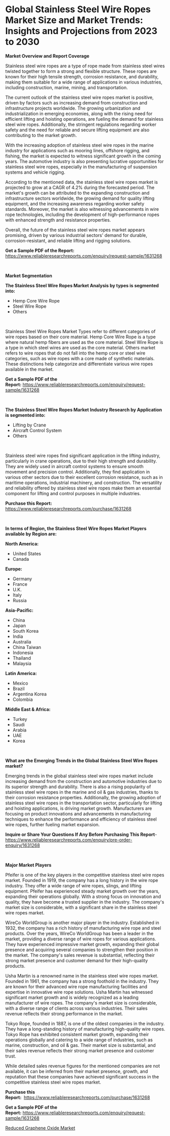 <p><h1>Global Stainless Steel Wire Ropes Market Size and Market Trends: Insights and Projections from 2023 to 2030</h1></p><p><strong>Market Overview and Report Coverage</strong></p>
<p><p>Stainless steel wire ropes are a type of rope made from stainless steel wires twisted together to form a strong and flexible structure. These ropes are known for their high tensile strength, corrosion resistance, and durability, making them suitable for a wide range of applications in various industries, including construction, marine, mining, and transportation.</p><p>The current outlook of the stainless steel wire ropes market is positive, driven by factors such as increasing demand from construction and infrastructure projects worldwide. The growing urbanization and industrialization in emerging economies, along with the rising need for efficient lifting and hoisting operations, are fueling the demand for stainless steel wire ropes. Additionally, the stringent regulations regarding worker safety and the need for reliable and secure lifting equipment are also contributing to the market growth.</p><p>With the increasing adoption of stainless steel wire ropes in the marine industry for applications such as mooring lines, offshore rigging, and fishing, the market is expected to witness significant growth in the coming years. The automotive industry is also presenting lucrative opportunities for stainless steel wire ropes, especially in the manufacturing of suspension systems and vehicle rigging.</p><p>According to the mentioned data, the stainless steel wire ropes market is projected to grow at a CAGR of 4.2% during the forecasted period. The market's growth can be attributed to the expanding construction and infrastructure sectors worldwide, the growing demand for quality lifting equipment, and the increasing awareness regarding worker safety standards. Moreover, the market is also witnessing advancements in wire rope technologies, including the development of high-performance ropes with enhanced strength and resistance properties.</p><p>Overall, the future of the stainless steel wire ropes market appears promising, driven by various industrial sectors' demand for durable, corrosion-resistant, and reliable lifting and rigging solutions.</p></p>
<p><strong>Get a Sample PDF of the Report:</strong> <a href="https://www.reliableresearchreports.com/enquiry/request-sample/1631268">https://www.reliableresearchreports.com/enquiry/request-sample/1631268</a></p>
<p>&nbsp;</p>
<p><strong>Market Segmentation</strong></p>
<p><strong>The Stainless Steel Wire Ropes Market Analysis by types is segmented into:</strong></p>
<p><ul><li>Hemp Core Wire Rope</li><li>Steel Wire Rope</li><li>Others</li></ul></p>
<p>&nbsp;</p>
<p><p>Stainless Steel Wire Ropes Market Types refer to different categories of wire ropes based on their core material. Hemp Core Wire Rope is a type where natural hemp fibers are used as the core material. Steel Wire Rope is a type in which steel wires are used as the core material. Others market refers to wire ropes that do not fall into the hemp core or steel wire categories, such as wire ropes with a core made of synthetic materials. These distinctions help categorize and differentiate various wire ropes available in the market.</p></p>
<p><strong>Get a Sample PDF of the Report:</strong>&nbsp;<a href="https://www.reliableresearchreports.com/enquiry/request-sample/1631268">https://www.reliableresearchreports.com/enquiry/request-sample/1631268</a></p>
<p>&nbsp;</p>
<p><strong>The Stainless Steel Wire Ropes Market Industry Research by Application is segmented into:</strong></p>
<p><ul><li>Lifting by Crane</li><li>Aircraft Control System</li><li>Others</li></ul></p>
<p>&nbsp;</p>
<p><p>Stainless steel wire ropes find significant application in the lifting industry, particularly in crane operations, due to their high strength and durability. They are widely used in aircraft control systems to ensure smooth movement and precision control. Additionally, they find application in various other sectors due to their excellent corrosion resistance, such as in maritime operations, industrial machinery, and construction. The versatility and reliability offered by stainless steel wire ropes make them an essential component for lifting and control purposes in multiple industries.</p></p>
<p><strong>Purchase this Report:</strong>&nbsp; <a href="https://www.reliableresearchreports.com/purchase/1631268">https://www.reliableresearchreports.com/purchase/1631268</a></p>
<p>&nbsp;</p>
<p><strong>In terms of Region, the Stainless Steel Wire Ropes Market Players available by Region are:</strong></p>
<p>
    <p> <strong> North America: </strong>
        <ul>
            <li>United States</li>
            <li>Canada</li>
        </ul>
        </p> 
    <p> <strong> Europe: </strong>
        <ul>
            <li>Germany</li>
            <li>France</li>
            <li>U.K.</li>
            <li>Italy</li>
            <li>Russia</li>
        </ul>
        </p> 
    <p> <strong> Asia-Pacific: </strong>
        <ul>
            <li>China</li>
            <li>Japan</li>
            <li>South Korea</li>
            <li>India</li>
            <li>Australia</li>
            <li>China Taiwan</li>
            <li>Indonesia</li>
            <li>Thailand</li>
            <li>Malaysia</li>
        </ul>
        </p> 
    <p> <strong> Latin America: </strong>
        <ul>
            <li>Mexico</li>
            <li>Brazil</li>
            <li>Argentina Korea</li>
            <li>Colombia</li>
        </ul>
        </p> 
    <p> <strong> Middle East & Africa: </strong>
        <ul>
            <li>Turkey</li>
            <li>Saudi</li>
            <li>Arabia</li>
            <li>UAE</li>
            <li>Korea</li>
        </ul>
    </p>
    </p>
<p>&nbsp;</p>
<p><strong>What are the Emerging Trends in the Global Stainless Steel Wire Ropes market?</strong></p>
<p><p>Emerging trends in the global stainless steel wire ropes market include increasing demand from the construction and automotive industries due to its superior strength and durability. There is also a rising popularity of stainless steel wire ropes in the marine and oil & gas industries, thanks to their corrosion resistance properties. Additionally, the growing adoption of stainless steel wire ropes in the transportation sector, particularly for lifting and hoisting applications, is driving market growth. Manufacturers are focusing on product innovations and advancements in manufacturing techniques to enhance the performance and efficiency of stainless steel wire ropes, further fueling market expansion.</p></p>
<p><strong>Inquire or Share Your Questions If Any Before Purchasing This Report</strong>- <a href="https://www.reliableresearchreports.com/enquiry/pre-order-enquiry/1631268">https://www.reliableresearchreports.com/enquiry/pre-order-enquiry/1631268</a></p>
<p>&nbsp;</p>
<p><strong>Major Market Players</strong></p>
<p><p>Pfeifer is one of the key players in the competitive stainless steel wire ropes market. Founded in 1919, the company has a long history in the wire rope industry. They offer a wide range of wire ropes, slings, and lifting equipment. Pfeifer has experienced steady market growth over the years, expanding their operations globally. With a strong focus on innovation and quality, they have become a trusted supplier in the industry. The company's market size is considerable, with a significant share in the stainless steel wire ropes market.</p><p>WireCo WorldGroup is another major player in the industry. Established in 1932, the company has a rich history of manufacturing wire rope and steel products. Over the years, WireCo WorldGroup has been a leader in the market, providing a diverse range of wire ropes for various applications. They have experienced impressive market growth, expanding their global presence and acquiring several companies to strengthen their position in the market. The company's sales revenue is substantial, reflecting their strong market presence and customer demand for their high-quality products.</p><p>Usha Martin is a renowned name in the stainless steel wire ropes market. Founded in 1961, the company has a strong foothold in the industry. They are known for their advanced wire rope manufacturing facilities and expertise in innovative wire rope solutions. Usha Martin has witnessed significant market growth and is widely recognized as a leading manufacturer of wire ropes. The company's market size is considerable, with a diverse range of clients across various industries. Their sales revenue reflects their strong performance in the market.</p><p>Tokyo Rope, founded in 1887, is one of the oldest companies in the industry. They have a long-standing history of manufacturing high-quality wire ropes. Tokyo Rope has exhibited consistent market growth, expanding their operations globally and catering to a wide range of industries, such as marine, construction, and oil & gas. Their market size is substantial, and their sales revenue reflects their strong market presence and customer trust.</p><p>While detailed sales revenue figures for the mentioned companies are not available, it can be inferred from their market presence, growth, and reputation that these companies have achieved significant success in the competitive stainless steel wire ropes market.</p></p>
<p><strong>Purchase this Report:</strong>&nbsp;&nbsp;<a href="https://www.reliableresearchreports.com/purchase/1631268">https://www.reliableresearchreports.com/purchase/1631268</a></p>
<p></p>
<p><strong>Get a Sample PDF of the Report:</strong>&nbsp;<a href="https://www.reliableresearchreports.com/enquiry/request-sample/1631268">https://www.reliableresearchreports.com/enquiry/request-sample/1631268</a></p>
<p><p><a href="https://github.com/CliffMedina6/Market-Research-Report-List-2/blob/main/reduced-graphene-oxide-market.md">Reduced Graphene Oxide Market</a></p></p>